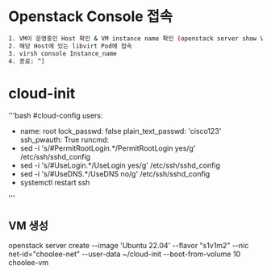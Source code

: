 # Openstack Console 접속
```bash
1. VM이 운영중인 Host 확인 & VM instance name 확인 (openstack server show VM_NAME)
2. 해당 Host에 있는 libvirt Pod에 접속
3. virsh console Instance_name
4. 종료: ^]
```
# cloud-init
'''bash
#cloud-config
users:
  - name: root
    lock_passwd: false
    plain_text_passwd: 'cisco123'
ssh_pwauth: True
runcmd:
  - sed -i 's/#PermitRootLogin.*/PermitRootLogin yes/g' /etc/ssh/sshd_config
  - sed -i 's/#UseLogin.*/UseLogin yes/g' /etc/ssh/sshd_config
  - sed -i 's/#UseDNS.*/UseDNS no/g' /etc/ssh/sshd_config
  - systemctl restart ssh

'''   
## VM 생성
openstack server create --image 'Ubuntu 22.04' --flavor "s1v1m2" --nic net-id="choolee-net" --user-data ~/cloud-init --boot-from-volume 10 choolee-vm


